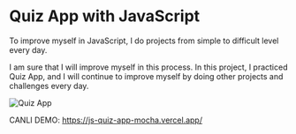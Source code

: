 # Quiz App with JavaScript

To improve myself in JavaScript, I do projects from simple to difficult level every day.

I am sure that I will improve myself in this process. In this project, I practiced Quiz App,
and I will continue to improve myself by doing other projects and challenges every day.

![Quiz App](https://github.com/muratscgn/javascript-quiz-app/assets/124501558/b1744e73-93cf-40c8-ad89-0e996e6722a1)

CANLI DEMO: https://js-quiz-app-mocha.vercel.app/
